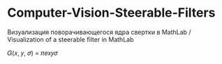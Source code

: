 # Computer-Vision-Steerable-Filters
Визуализация поворачивающегося ядра свертки в MathLab / Visualization of a steerable filter in MathLab



𝐺(𝑥, 𝑦, 𝜎) = 𝜋𝑒𝑥𝑦𝜎
